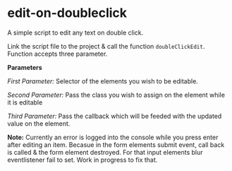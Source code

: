 # edit-on-doubleclick
A simple script to edit any text on double click.

Link the script file to the project & call the function `doubleClickEdit`. Function accepts three parameter.

**Parameters**

  *First Parameter:* Selector of the elements you wish to be editable.
  
  *Second Parameter:* Pass the class you wish to assign on the element while it is editable
  
  *Third Parameter:* Pass the callback which will be feeded with the updated value on the element.
   

**Note:** Currently an error is logged into the console while you press enter after editing an item. Becasue in the form elements submit event, call back is called & the form element destroyed. For that input elements blur eventlistener fail to set. Work in progress to fix that.